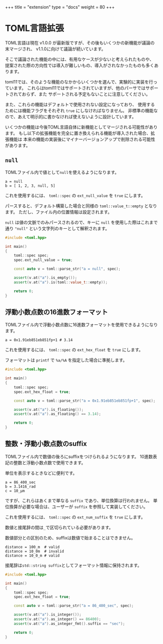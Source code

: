 +++
title = "extension"
type  = "docs"
weight = 80
+++

# TOML言語拡張

TOML言語は現在 v1.0.0 が最新版ですが、その後もいくつかの新機能が議論の末マージされ、
v1.1.0に向けて議論が続いています。

そこで議論された機能の中には、有用なケースが少ないと考えられたものや、
提案された際の方向性では導入が難しいもの、導入がされなかったものも多くあります。

toml11では、そのような機能のなかからいくつかを選んで、実験的に実装を行っています。
これらはtoml11ではサポートされていますが、他のパーサではサポートされておらず、また
サポートされる予定もないことに注意してください。

また、これらの機能はデフォルトで使用されない設定になっており、
使用するためには機能フラグをそれぞれ `true` にしなければなりません。
非標準の機能なので、あえて明示的に書かなければ使えないように設計しています。

いくつかの機能は今後TOML言語自体に新機能としてマージされる可能性があります。
もし以下の拡張機能を完全に置き換えられる機能が導入された場合、拡張機能は
本来の機能の実装後にマイナーバージョンアップで削除される可能性があります。

## `null`

TOMLファイル内で値として`null`を使えるようになります。

```
a = null
b = [ 1, 2, 3, null, 5]
```

これを使用するには、 `toml::spec` の `ext_null_value` を `true` にします。

パースすると、デフォルト構築した場合と同様の `toml::value_t::empty` となります。
ただし、ファイル内の位置情報は設定されます。

`null` は値の文脈でのみパースされるので、キーに `null` を使用した際はこれまで通り
`"null"` という文字列のキーとして解釈されます。

```cpp
#include <toml.hpp>

int main()
{
    toml::spec spec;
    spec.ext_null_value = true;

    const auto v = toml::parse_str("a = null", spec);

    assert(v.at("a").is_empty());
    assert(v.at("a").is(toml::value_t::empty));

    return 0;
}
```

## 浮動小数点数の16進数フォーマット

TOMLファイル内で浮動小数点数に16進数フォーマットを使用できるようになります。

```
a = 0x1.91eb851eb851fp+1 # 3.14
```

これを使用するには、 `toml::spec` の `ext_hex_float` を `true` にします。

フォーマットは `printf` で `%a/%A` を指定した場合に準拠します。

```cpp
#include <toml.hpp>

int main()
{
    toml::spec spec;
    spec.ext_hex_float = true;

    const auto v = toml::parse_str("a = 0x1.91eb851eb851fp+1", spec);

    assert(v.at("a").is_floating());
    assert(v.at("a").as_floating() == 3.14);

    return 0;
}
```

## 整数・浮動小数点数のsuffix

TOMLファイル内で数値の後ろにsuffixをつけられるようになります。
10進数表記の整数と浮動小数点数で使用できます。

単位を表示するときなどに便利です。

```
a = 86_400_sec
b = 3.1416_rad
c = 10_μm
```

ですが、これらはあくまで単なる `suffix` であり、単位換算は行われません。
単位換算が必要な場合は、ユーザーが `suffix` を参照して実装してください。

これを使用するには、 `toml::spec` の `ext_num_suffix` を `true` にします。

数値と接尾辞の間は`_`で区切られている必要があります。

数値部分との区別のため、suffixは数値で始まることはできません。

```
distance = 100_m  # valid
distance = 10_0m  # invalid
distance = 10_0_m # valid
```

接尾辞は`std::string suffix`としてフォーマット情報に保持されます。

```cpp
#include <toml.hpp>

int main()
{
    toml::spec spec;
    spec.ext_hex_float = true;

    const auto v = toml::parse_str("a = 86_400_sec", spec);

    assert(v.at("a").is_integer());
    assert(v.at("a").as_integer() == 86400);
    assert(v.at("a").as_integer_fmt().suffix == "sec");

    return 0;
}
```
